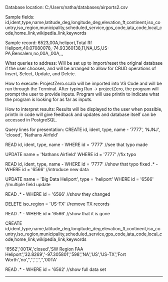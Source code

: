 Database location: C:/Users/natha/databases/airports2.csv

Sample fields: id,ident,type,name,latitude_deg,longitude_deg,elevation_ft,continent,iso_country,iso_region,municipality,scheduled_service,gps_code,iata_code,local_code,home_link,wikipedia_link,keywords

Sample record: 
6523,00A,heliport,Total Rf Heliport,40.07080078,-74.93360138,11,NA,US,US-PA,Bensalem,no,00A,,00A,,,

What queries to address: Will be set up to import/reset the original database if the user chooses, and will be arranged to allow for CRUD operations of Insert, Select, Update, and Delete.

How to execute: ProjectZero.scala will be imported into VS Code and will be run through the Terminal. After typing Run -> projectZero, the program will prompt the user to provide inputs.
Program will use println to indicate what the program is looking for as far as inputs.

How to interpret results: Results will be displayed to the user when possible, println in code will give feedback and updates and database itself can be accessed in PostgreSQL.



Query lines for presentation:
CREATE
id, ident, type, name  		-  	'7777', 'NJNJ', 'closed', 'Nathans Airfeld'

READ
id, ident, type, name		-       WHERE id = '7777'		//see that typo made

UPDATE
name = 'Nathans Airfield' WHERE id = '7777'				//fix typo

READ
id, ident, type, name		-       WHERE id = '7777'		//show that typo fixed
.*				-	WHERE id = '6566'		//introduce new data

UPDATE
name = 'Big Data Heliport', type = 'heliport' WHERE id = '6566'		//multiple field update

READ 
.*				-	WHERE id = '6566'		//show they changed

DELETE
iso_region = 'US-TX'							//remove TX records

READ
.*				-	WHERE id = '6566'		//show that it is gone

CREATE
id,ident,type,name,latitude_deg,longitude_deg,elevation_ft,continent,iso_country,iso_region,municipality,scheduled_service,gps_code,iata_code,local_code,home_link,wikipedia_link,keywords

'6562','00TA','closed','SW Region FAA Heliport','32.8269','-97.305801','598','NA','US','US-TX','Fort Worth','no','','','','','','00TA'

READ
.*				- 	WHERE id = '6562'		//show full data set

---------
